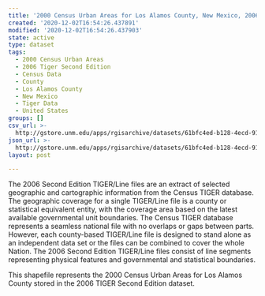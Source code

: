 ```yaml
---
title: '2000 Census Urban Areas for Los Alamos County, New Mexico, 2006se TIGER'
created: '2020-12-02T16:54:26.437891'
modified: '2020-12-02T16:54:26.437903'
state: active
type: dataset
tags:
  - 2000 Census Urban Areas
  - 2006 Tiger Second Edition
  - Census Data
  - County
  - Los Alamos County
  - New Mexico
  - Tiger Data
  - United States
groups: []
csv_url: >-
  http://gstore.unm.edu/apps/rgisarchive/datasets/61bfc4ed-b128-4ecd-91eb-3cea4bbee117/tgr2006se_losa_urb00.derived.csv
json_url: >-
  http://gstore.unm.edu/apps/rgisarchive/datasets/61bfc4ed-b128-4ecd-91eb-3cea4bbee117/tgr2006se_losa_urb00.derived.json
layout: post

---
```

The 2006 Second Edition TIGER/Line files are an extract of selected geographic and cartographic information from the Census TIGER database.  The geographic coverage for a single TIGER/Line file is a county or statistical equivalent entity, with the coverage area based on the latest available governmental unit boundaries. The Census TIGER database represents a seamless national file with no overlaps or gaps between parts.  However, each county-based TIGER/Line file is designed to stand alone as an independent data set or the files can be combined to cover the whole Nation.  The 2006 Second Edition  TIGER/Line files consist of line segments representing physical features and governmental and statistical boundaries.  

This shapefile represents the 2000 Census Urban Areas for Los Alamos County stored in the 2006 TIGER Second Edition dataset.
